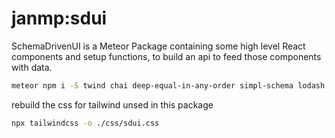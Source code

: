 # janmp:sdui

SchemaDrivenUI is a Meteor Package containing some high level React components and setup functions, to build an api to feed those components with data.

```bash
meteor npm i -S twind chai deep-equal-in-any-order simpl-schema lodash uniforms-bridge-simple-schema-2 @fortawesome/react-fontawesome @fortAwesome/pro-solid-svg-icons uniforms classnames invariant @react-hook/size @react-hook/debounce @react-hook/throttle papaparse assert react-modal react-spaces react-toastify react-virtualized @fortawesome/fontawesome-svg-core react-select react-draggable react-ace janmp/uniforms-custom
```

rebuild the css for tailwind unsed in this package
```bash
npx tailwindcss -o ./css/sdui.css
```
